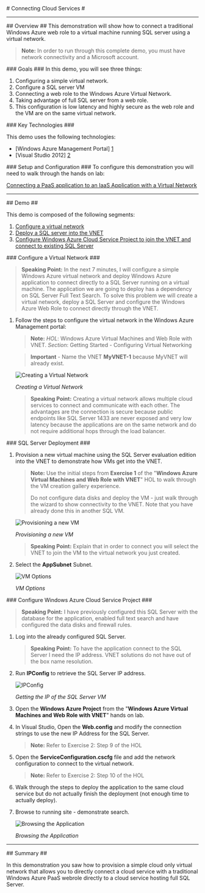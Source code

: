 ﻿<a name="title" />
# Connecting Cloud Services #

---

<a name="Overview" />
## Overview ##
This demonstration will show how to connect a traditional Windows Azure web role to a virtual machine running SQL server using a virtual network. 

> **Note:** In order to run through this complete demo, you must have network connectivity and a Microsoft account.

<a id="goals" />
### Goals ###
In this demo, you will see three things:

1.	Configuring a simple virtual network. 
1.	Configure a SQL server VM 
1.	Connecting a web role to the Windows Azure Virtual Network.
1.	Taking advantage of full SQL server from a web role.
1.	This configuration is low latency and highly secure as the web role and the VM are on the same virtual network.

<a name="technologies" />
### Key Technologies ###

This demo uses the following technologies:

- [Windows Azure Management Portal] [1]
- [Visual Studio 2012] [2]

[1]: https://manage.windowsazure.com/
[2]: http://www.microsoft.com/visualstudio/11

<a name="setup" />
### Setup and Configuration ###
To configure this demonstration you will need to walk through the hands on lab:

[Connecting a PaaS application to an IaaS Application with a Virtual Network](https://github.com/WindowsAzure-TrainingKit/HOL-WindowsAzureVMandWebRoleVNet)

---

<a name="Demo" />
## Demo ##

This demo is composed of the following segments:

1. [Configure a virtual network](#segment1)
1. [Deploy a SQL server into the VNET](#segment2)
1. [Configure Windows Azure Cloud Service Project to join the VNET and connect to existing SQL Server](#segment3)

<a name="segment1" />
### Configure a Virtual Network  ###


> **Speaking Point:** In the next 7 minutes, I will configure a simple Windows Azure virtual network and deploy Windows Azure application to connect directly to a SQL Server running on a virtual machine. The application we are going to deploy has a dependency on SQL Server Full Text Search. To solve this problem we will create a virtual network, deploy a SQL Server and configure the Windows Azure Web Role to connect directly through the VNET.

1. Follow the steps to configure the virtual network in the Windows Azure Management portal:

	> **Note:** _HOL_: Windows Azure Virtual Machines and Web Role with VNET.
	> _Section_: Getting Started - Configuring Virtual Networking

	> **Important** - Name the VNET **MyVNET-1** because MyVNET will already exist.

	![Creating a Virtual Network](images/creating-a-virtual-network.png?raw=true "Creating a Virtual Network")

	_Creating a Virtual Network_

	> **Speaking Point:** Creating a virtual network allows multiple cloud services to connect and communicate with each other. The advantages are the connection is secure because public endpoints like SQL Server 1433 are never exposed and very low latency because the applications are on the same network and do not require additional hops through the load balancer. 


<a name="segment2" />
### SQL Server Deployment ###

1. Provision a new virtual machine using the SQL Server evaluation edition into the VNET to demonstrate how VMs get into the VNET. 

	> **Note:** Use the initial steps from **Exercise 1** of the "**Windows Azure Virtual Machines and Web Role with VNET**" HOL to walk through the VM creation gallery experience. 
	>
	> Do not configure data disks and deploy the VM - just walk through the wizard to show connectivity to the VNET. Note that you have already done this in another SQL VM. 

	![Provisioning a new VM](images/provisioning-a-new-vm.png?raw=true "Provisioning a new VM")
	
	_Provisioning a new VM_


	> **Speaking Point:** Explain that in order to connect you will select the VNET to join the VM to the virtual network you just created.

1. Select the **AppSubnet** Subnet.

	![VM Options](images/vm-options.png?raw=true "VM Options")
	
	_VM Options_


<a name="segment3" />
### Configure Windows Azure Cloud Service Project ###

> **Speaking Point:** I have previously configured this SQL Server with the database for the application, enabled full text search and have configured the data disks and firewall rules. 

1. Log into the already configured SQL Server.

	> **Speaking Point:** To have the application connect to the SQL Server I need the IP address. VNET solutions do not have out of the box name resolution. 

1. Run **IPConfig** to retrieve the SQL Server IP address.

	![IPConfig](images/ipconfig.png?raw=true "IPConfig")
	
	_Getting the IP of the SQL Server VM_

1. Open the **Windows Azure Project** from the "**Windows Azure Virtual Machines and Web Role with VNET**" hands on lab. 

1. In Visual Studio, Open the **Web.config** and modify the connection strings to use the new IP Address for the SQL Server. 

	> **Note:** Refer to Exercise 2: Step 9 of the HOL

1. Open the **ServiceConfiguration.cscfg** file and add the network configuration to connect to the virtual network.

	> **Note:** Refer to Exercise 2: Step 10 of the HOL

1. Walk through the steps to deploy the application to the same cloud service but do not actually finish the deployment (not enough time to actually deploy).

1. Browse to running site - demonstrate search.

	![Browsing the Application](images/browsing-the-web-site.png?raw=true "Browsing the Application")

	_Browsing the Application_

---

<a name="summary" />
## Summary ##

In this demonstration you saw how to provision a simple cloud only virtual network that allows you to directly connect a cloud service with a traditional Windows Azure PaaS webrole directly to a cloud service hosting full SQL Server. 